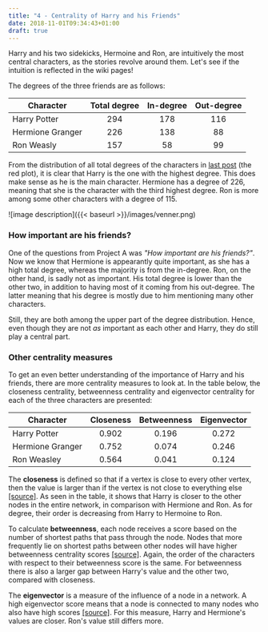```yaml
---
title: "4 - Centrality of Harry and his Friends"
date: 2018-11-01T09:34:43+01:00
draft: true
---
```



Harry and his two sidekicks, Hermoine and Ron, are intuitively the most central characters, as the stories revolve around them. Let's see if the intuition is reflected in the wiki pages!

The degrees of the three friends are as follows:

| **Character**     | **Total degree** | **In-degree**     | **Out-degree**     |
| ---        |    :----: |          :---:| :----:|
| Harry Potter    | 294       | 178   | 116   |
| Hermione Granger  | 226        | 138      | 88   |
| Ron Weasly      |  157        | 58      | 99   |
 
From the distribution of all total degrees of the characters in [last post](https://jennyjyu.github.io/socialgraphs-projectB/posts/post-3/) (the red plot), it is clear that Harry is the one with the highest degree. This does make sense as he is the main character. Hermione has a degree of 226, meaning that she is the character with the third highest degree. Ron is more among some other characters with a degree of 115. 

![image description]({{< baseurl >}}/images/venner.png)

### How important are his friends?

One of the questions from Project A was *"How important are his friends?"*. Now we know that Hermione is appearantly quite important, as she has a high total degree, whereas the majority is from the in-degree. Ron, on the other hand, is sadly not as important. His total degree is lower than the other two, in addition to having most of it coming from his out-degree. The latter meaning that his degree is mostly due to him mentioning many other characters. 

Still, they are both among the upper part of the degree distribution. Hence, even though they are not *as* important as each other and Harry, they do still play a central part. 


### Other centrality measures

To get an even better understanding of the importance of Harry and his friends, there are more centrality measures to look at. In the table below, the closeness centrality, betweenness centrality and eigenvector centrality for each of the three characters are presented:

| Character        	| Closeness 	| Betweenness 	| Eigenvector 	|
|------------------	|:---------:	|:-----------:	|:-----------:	|
| Harry Potter     	|   0.902   	|    0.196    	|    0.272    	|
| Hermione Granger 	|   0.752   	|    0.074    	|    0.246    	|
| Ron Weasley      	|   0.564   	|    0.041    	|    0.124    	|

The **closeness** is defined so that if a vertex is close to every other vertex, then the value is larger than if the vertex is not close to everything else [[source]](https://www.sciencedirect.com/topics/computer-science/closeness-centrality#:~:text=require%20many%20steps.-,Closeness%20centrality%20is%20a%20measure%20of%20the%20average%20shortest%20distance,distance%20to%20all%20other%20vertices). As seen in the table, it shows that Harry is closer to the other nodes in the entire network, in comparison with Hermione and Ron. As for degree, their order is decreasing from Harry to Hermoine to Ron. 

To calculate **betweenness**, each node receives a score based on the number of shortest paths that pass through the node. Nodes that more frequently lie on shortest paths between other nodes will have higher betweenness centrality scores [[source]](https://neo4j.com/docs/graph-data-science/current/algorithms/betweenness-centrality/#:~:text=Betweenness%20centrality%20is%20a%20way,of%20nodes%20in%20a%20graph.). Again, the order of the characters with respect to their betweenness score is the same. For betweenness there is also a larger gap between Harry's value and the other two, compared with closeness. 

The **eigenvector** is a measure of the influence of a node in a network. A high eigenvector score means that a node is connected to many nodes who also have high scores [[source]](https://en.wikipedia.org/wiki/Eigenvector_centrality#:~:text=In%20graph%20theory%2C%20eigenvector%20centrality,a%20node%20in%20a%20network.&text=A%20high%20eigenvector%20score%20means,who%20themselves%20have%20high%20scores.). For this measure, Harry and Hermione's values are closer. Ron's value still differs more.
